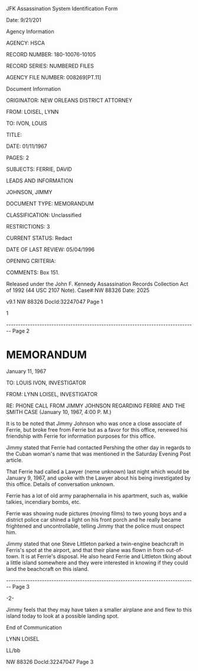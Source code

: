 JFK Assassination System
Identification Form

Date: 9/21/201

Agency Information

AGENCY: HSCA

RECORD NUMBER: 180-10076-10105

RECORD SERIES: NUMBERED FILES

AGENCY FILE NUMBER: 008269[PT.11]

Document Information

ORIGINATOR: NEW ORLEANS DISTRICT ATTORNEY

FROM: LOISEL, LYNN

TO: IVON, LOUIS

TITLE:

DATE: 01/11/1967

PAGES: 2

SUBJECTS: FERRIE, DAVID

LEADS AND INFORMATION

JOHNSON, JIMMY

DOCUMENT TYPE: MEMORANDUM

CLASSIFICATION: Unclassified

RESTRICTIONS: 3

CURRENT STATUS: Redact

DATE OF LAST REVIEW: 05/04/1996

OPENING CRITERIA:

COMMENTS: Box 151.

Released under the John F. Kennedy
Assassination Records Collection Act of
1992 (44 USC 2107 Note). Case#:NW
88326 Date: 2025

v9.1
NW 88326 Docld:32247047 Page 1

1


-------------------------------------------------------------------------------- Page 2

# MEMORANDUM

January 11, 1967

TO: LOUIS IVON, INVESTIGATOR

FROM: LYNN LOISEL, INVESTIGATOR

RE: PHONE CALL FROM JIMMY JOHNSON REGARDING FERRIE AND THE SMITH CASE (January 10, 1967, 4:00 P. M.)

It is to be noted that Jimmy Johnson who was once a close associate of Ferrie, but broke free from Ferrie but as a favor for this office, renewed his friendship with Ferrie for information purposes for this office.

Jimmy stated that Ferrie had contacted Pershing the other day in regards to the Cuban woman's name that was mentioned in the Saturday Evening Post article.

That Ferrie had called a Lawyer (neme unknown) last night which would be January 9, 1967, and upoke with the Lawyer about his being investigated by this office. Details of conversation unknown.

Ferrie has a lot of old army paraphernalia in his apartment, such as, walkie talkies, incendiary bombs, etc.

Ferrie was showing nude pictures (moving films) to two young boys and a district police car shined a light on his front porch and he really became frightened and uncontrollable, telling Jimmy that the police must onspect him.

Jimmy stated that one Steve Littleton parked a twin-engine beachcraft in Ferris's spot at the airport, and that their plane was flown in from out-of-town. It is at Ferrie's disposal. He also heard Ferrie and Littleton tlking about a little island somewhere and they were interested in knowing if they could land the beachcraft on this island.


-------------------------------------------------------------------------------- Page 3

-2-

Jimmy feels that they may have taken a smaller airplane ane and flew to this island today to look at a possible landing spot.

End of Communication

LYNN LOISEL

LL/bb

NW 88326 Docld:32247047 Page 3
